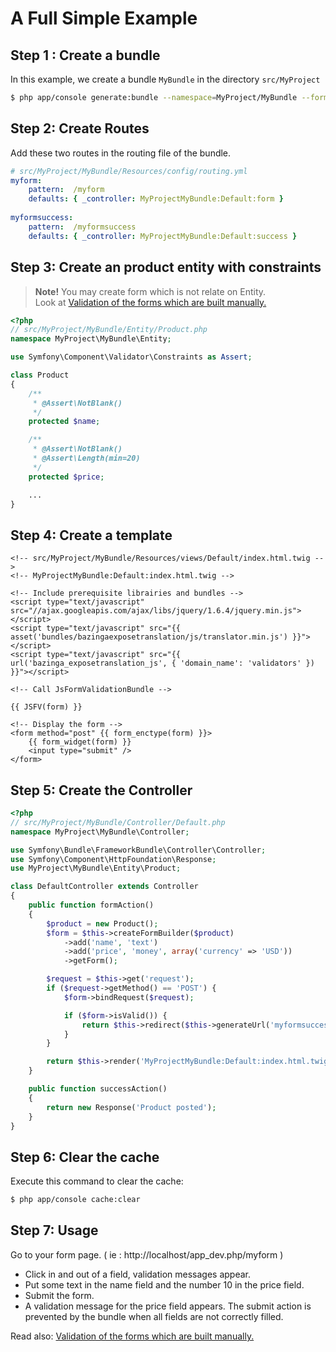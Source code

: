 A Full Simple Example
========================

## Step 1 : Create a bundle

In this example, we create a bundle `MyBundle` in the directory `src/MyProject`

```bash
$ php app/console generate:bundle --namespace=MyProject/MyBundle --format=yml
```

## Step 2: Create Routes

Add these two routes in the routing file of the bundle.

```yml
# src/MyProject/MyBundle/Resources/config/routing.yml
myform:
    pattern:  /myform
    defaults: { _controller: MyProjectMyBundle:Default:form }
	
myformsuccess:
    pattern:  /myformsuccess
    defaults: { _controller: MyProjectMyBundle:Default:success }
```

## Step 3: Create an product entity with constraints

> **Note!** You may create form which is not relate on Entity.  
> Look at [Validation of the forms which are built manually.](simpleform_example.md)

```php
<?php
// src/MyProject/MyBundle/Entity/Product.php
namespace MyProject\MyBundle\Entity;

use Symfony\Component\Validator\Constraints as Assert;

class Product
{
    /**
     * @Assert\NotBlank()
     */
    protected $name;

    /**
     * @Assert\NotBlank()
     * @Assert\Length(min=20)
     */
    protected $price;

    ...
}
```

## Step 4: Create a template

```jinja
<!-- src/MyProject/MyBundle/Resources/views/Default/index.html.twig -->
<!-- MyProjectMyBundle:Default:index.html.twig -->

<!-- Include prerequisite librairies and bundles -->
<script type="text/javascript" src="//ajax.googleapis.com/ajax/libs/jquery/1.6.4/jquery.min.js"></script>
<script type="text/javascript" src="{{ asset('bundles/bazingaexposetranslation/js/translator.min.js') }}"></script>
<script type="text/javascript" src="{{ url('bazinga_exposetranslation_js', { 'domain_name': 'validators' }) }}"></script>

<!-- Call JsFormValidationBundle -->

{{ JSFV(form) }}

<!-- Display the form -->
<form method="post" {{ form_enctype(form) }}>
    {{ form_widget(form) }}
    <input type="submit" />
</form>

```

## Step 5: Create the Controller

```php
<?php
// src/MyProject/MyBundle/Controller/Default.php
namespace MyProject\MyBundle\Controller;

use Symfony\Bundle\FrameworkBundle\Controller\Controller;
use Symfony\Component\HttpFoundation\Response;
use MyProject\MyBundle\Entity\Product;

class DefaultController extends Controller
{
    public function formAction()
    {
        $product = new Product();
        $form = $this->createFormBuilder($product)
            ->add('name', 'text')
            ->add('price', 'money', array('currency' => 'USD'))
            ->getForm();

        $request = $this->get('request');
        if ($request->getMethod() == 'POST') {
            $form->bindRequest($request);

            if ($form->isValid()) {
                return $this->redirect($this->generateUrl('myformsuccess'));
            }
        }

        return $this->render('MyProjectMyBundle:Default:index.html.twig', array( 'form' => $form->createView() ));
    }

    public function successAction()
    {
        return new Response('Product posted');
    }
}
```

## Step 6: Clear the cache

Execute this command to clear the cache:

```bash
$ php app/console cache:clear
```

## Step 7: Usage

Go to your form page. ( ie : http://localhost/app_dev.php/myform )

* Click in and out of a field, validation messages appear.
* Put some text in the name field and the number 10 in the price field.
* Submit the form.
* A validation message for the price field appears. The submit action is prevented by the bundle when all fields are not correctly filled.

Read also:
[Validation of the forms which are built manually.](simpleform_example.md)
